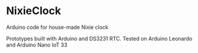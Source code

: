 # NixieClock
 Arduino code for house-made Nixie clock

Prototypes built with Arduino and DS3231 RTC. Tested on Arduino Leonardo and Arduino Nano IoT 33
